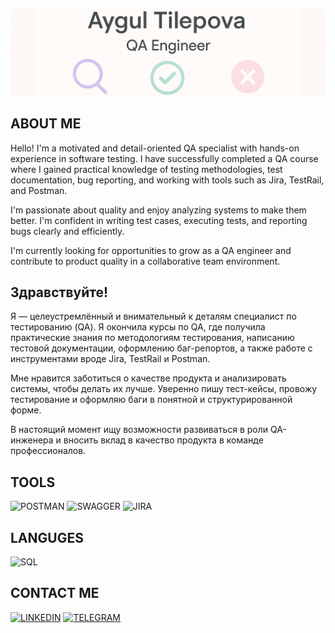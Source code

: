 ![HEADER](https://github.com/aygulyWeb/aygulyQA/blob/main/assets/qa2.png)

## ABOUT ME 
Hello! 
I'm a motivated and detail-oriented QA specialist with hands-on experience in software testing. I have successfully completed a QA course where I gained practical knowledge of testing methodologies, test documentation, bug reporting, and working with tools such as Jira, TestRail, and Postman.

I'm passionate about quality and enjoy analyzing systems to make them better. I'm confident in writing test cases, executing tests, and reporting bugs clearly and efficiently.

I'm currently looking for opportunities to grow as a QA engineer and contribute to product quality in a collaborative team environment.

## Здравствуйте!
Я — целеустремлённый и внимательный к деталям специалист по тестированию (QA). Я окончила курсы по QA, где получила практические знания по методологиям тестирования, написанию тестовой документации, оформлению баг-репортов, а также работе с инструментами вроде Jira, TestRail и Postman.

Мне нравится заботиться о качестве продукта и анализировать системы, чтобы делать их лучше. Уверенно пишу тест-кейсы, провожу тестирование и оформляю баги в понятной и структурированной форме.

В настоящий момент ищу возможности развиваться в роли QA-инженера и вносить вклад в качество продукта в команде профессионалов.

## TOOLS 
![POSTMAN](https://img.shields.io/badge/-POSTMAN-orange)
![SWAGGER](https://img.shields.io/badge/-SWAGGER-85ea2d)
![JIRA](https://img.shields.io/badge/-JIRA-blue)

## LANGUGES

![SQL](https://img.shields.io/badge/-SQL-8A2BE2)

## CONTACT ME

[![LINKEDIN](https://img.shields.io/badge/-LINKEDIN-blue)](https://www.linkedin.com/in/aygul-tilepova/) 
[![TELEGRAM](https://img.shields.io/badge/-TELEGRAM-blue)](https://www.t.me/ayguly_t)